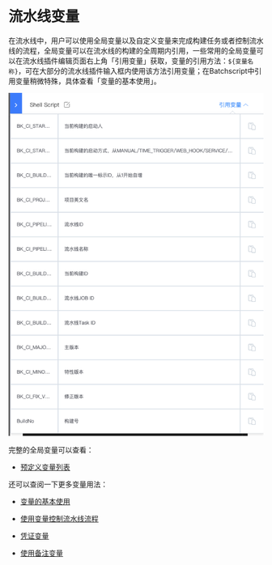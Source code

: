 # 流水线变量

在流水线中，用户可以使用全局变量以及自定义变量来完成构建任务或者控制流水线的流程，全局变量可以在流水线的构建的全周期内引用，一些常用的全局变量可以在流水线插件编辑页面右上角「引用变量」获取，变量的引用方法：`${变量名称}`，可在大部分的流水线插件输入框内使用该方法引用变量；在Batchscript中引用变量稍微特殊，具体查看「变量的基本使用」。

![常用全局变量](../../../assets/image-variables-global-vars-view.png)

完整的全局变量可以查看：

-  [预定义变量列表](../../../reference/pre-define-var/README.md)


还可以查阅一下更多变量用法：

- [变量的基本使用](./pipeline-variables-shell-batch.md)
 
- [使用变量控制流水线流程](./pipeline-variables-flow-control.md)

- [凭证变量](./pipeline-variables-ticket.md)

- [使用备注变量](./pipeline-variables-remark.md)



